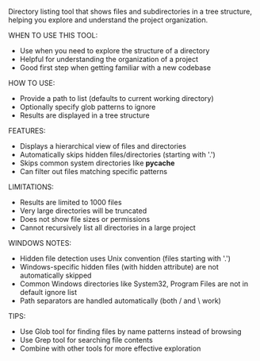 Directory listing tool that shows files and subdirectories in a tree structure, helping you explore and understand the project organization.

WHEN TO USE THIS TOOL:

- Use when you need to explore the structure of a directory
- Helpful for understanding the organization of a project
- Good first step when getting familiar with a new codebase

HOW TO USE:

- Provide a path to list (defaults to current working directory)
- Optionally specify glob patterns to ignore
- Results are displayed in a tree structure

FEATURES:

- Displays a hierarchical view of files and directories
- Automatically skips hidden files/directories (starting with '.')
- Skips common system directories like **pycache**
- Can filter out files matching specific patterns

LIMITATIONS:

- Results are limited to 1000 files
- Very large directories will be truncated
- Does not show file sizes or permissions
- Cannot recursively list all directories in a large project

WINDOWS NOTES:

- Hidden file detection uses Unix convention (files starting with '.')
- Windows-specific hidden files (with hidden attribute) are not automatically skipped
- Common Windows directories like System32, Program Files are not in default ignore list
- Path separators are handled automatically (both / and \ work)

TIPS:

- Use Glob tool for finding files by name patterns instead of browsing
- Use Grep tool for searching file contents
- Combine with other tools for more effective exploration

